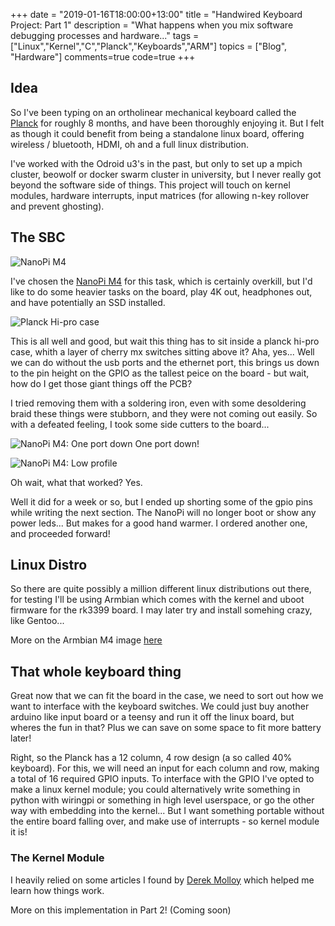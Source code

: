 +++
date = "2019-01-16T18:00:00+13:00"
title = "Handwired Keyboard Project: Part 1"
description = "What happens when you mix software debugging processes and hardware..."
tags = ["Linux","Kernel","C","Planck","Keyboards","ARM"]
topics = ["Blog", "Hardware"]
comments=true
code=true
+++

## Idea
  So I've been typing on an ortholinear mechanical keyboard called the [Planck](https://olkb.com/planck) for roughly 8 months, and have been thoroughly enjoying it. But I felt as though it could benefit from being a standalone linux board, offering wireless / bluetooth, HDMI, oh and a full linux distribution.

  I've worked with the Odroid u3's in the past, but only to set up a mpich cluster, beowolf or docker swarm cluster in university, but I never really got beyond the software side of things. This project will touch on kernel modules, hardware interrupts, input matrices (for allowing n-key rollover and prevent ghosting). 

## The SBC

![NanoPi M4](http://wiki.friendlyarm.com/wiki/images/d/dd/NanoPi_M4-01B.jpg)

I've chosen the [NanoPi M4](http://wiki.friendlyarm.com/wiki/index.php/NanoPi_M4) for this task, which is certainly overkill, but I'd like to do some heavier tasks on the board, play 4K out, headphones out, and have potentially an SSD installed. 

![Planck Hi-pro case](https://static1.squarespace.com/static/5701bc562eeb810fd9247c88/5701c35bf699bbaade59f4b1/5a329522085229c7f4c9adfc/1525238746595/PLKBOT-HIPRO-BLKMAT-rside.png?format=800w)

This is all well and good, but wait this thing has to sit inside a planck hi-pro case, whith a layer of cherry mx switches sitting above it? Aha, yes... Well we can do without the usb ports and the ethernet port, this brings us down to the pin height on the GPIO as the tallest peice on the board - but wait, how do I get those giant things off the PCB?

I tried removing them with a soldering iron, even with some desoldering braid these things were stubborn, and they were not coming out easily. So with a defeated feeling, I took some side cutters to the board...

![NanoPi M4: One port down](https://imgur.com/1vMmkmn.jpg)
One port down!

![NanoPi M4: Low profile](https://imgur.com/Q093I99.jpg)

Oh wait, what that worked? Yes.

Well it did for a week or so, but I ended up shorting some of the gpio pins while writing the next section. The NanoPi will no longer boot or show any power leds... But makes for a good hand warmer.
I ordered another one, and proceeded forward!

## Linux Distro

So there are quite possibly a million different linux distributions out there, for testing I'll be using Armbian which comes with the kernel and uboot firmware for the rk3399 board. I may later try and install somehing crazy, like Gentoo...

More on the Armbian M4 image [here](https://www.armbian.com/nanopi-m4/)

## That whole keyboard thing

Great now that we can fit the board in the case, we need to sort out how we want to interface with the keyboard switches. We could just buy another arduino like input board or a teensy and run it off the linux board, but wheres the fun in that? Plus we can save on some space to fit more battery later!

Right, so the Planck has a 12 column, 4 row design (a so called 40% keyboard). For this, we will need an input for each column and row, making a total of 16 required GPIO inputs. To interface with the GPIO I've opted to make a linux kernel module; you could alternatively write something in python with wiringpi or something in high level userspace, or go the other way with embedding into the kernel... But I want something portable without the entire board falling over, and make use of interrupts - so kernel module it is!

### The Kernel Module

I heavily relied on some articles I found by [Derek Molloy](http://derekmolloy.ie/kernel-gpio-programming-buttons-and-leds/) which helped me learn how things work.

More on this implementation in Part 2! (Coming soon)
